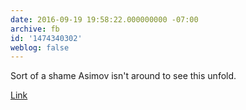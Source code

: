 ```yaml
---
date: 2016-09-19 19:58:22.000000000 -07:00
archive: fb
id: '1474340302'
weblog: false
---
```


Sort of a shame Asimov isn't around to see this unfold.

[Link](http://www.vox.com/2016/9/19/12966680/department-of-transportation-automated-vehicles)
